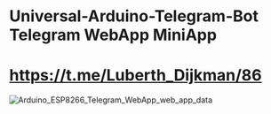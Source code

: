 # Universal-Arduino-Telegram-Bot Telegram WebApp MiniApp


# <a href="https://t.me/Luberth_Dijkman/86">https://t.me/Luberth_Dijkman/86</a><br>



![Arduino_ESP8266_Telegram_WebApp_web_app_data](https://github.com/ldijkman/Universal-Arduino-Telegram-Bot/assets/45427770/7bdc5c01-b4d0-4df5-881d-49c560551bdd)
